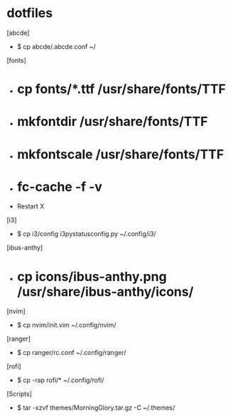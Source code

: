 # dotfiles
[abcde]
* $ cp abcde/.abcde.conf ~/

[fonts]
* # cp fonts/*.ttf /usr/share/fonts/TTF
* # mkfontdir /usr/share/fonts/TTF
* # mkfontscale /usr/share/fonts/TTF
* # fc-cache -f -v
* Restart X

[i3]
* $ cp i3/config i3pystatusconfig.py ~/.config/i3/

[ibus-anthy]
* # cp icons/ibus-anthy.png /usr/share/ibus-anthy/icons/

[nvim]
* $ cp nvim/init.vim ~/.config/nvim/

[ranger]
* $ cp ranger/rc.conf ~/.config/ranger/

[rofi]
* $ cp -rap rofi/* ~/.config/rofi/

[Scripts]
* $ tar -xzvf themes/MorningGlory.tar.gz -C ~/.themes/

